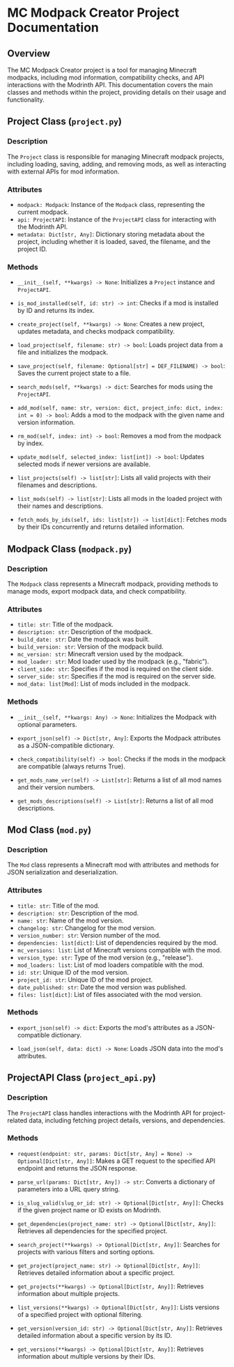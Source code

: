 # MC Modpack Creator Project Documentation

## Overview
The MC Modpack Creator project is a tool for managing Minecraft modpacks, including mod information, compatibility checks, and API interactions with the Modrinth API. This documentation covers the main classes and methods within the project, providing details on their usage and functionality.

## Project Class (`project.py`)

### Description
The `Project` class is responsible for managing Minecraft modpack projects, including loading, saving, adding, and removing mods, as well as interacting with external APIs for mod information.

### Attributes
- `modpack: Modpack`: Instance of the `Modpack` class, representing the current modpack.
- `api: ProjectAPI`: Instance of the `ProjectAPI` class for interacting with the Modrinth API.
- `metadata: Dict[str, Any]`: Dictionary storing metadata about the project, including whether it is loaded, saved, the filename, and the project ID.

### Methods

- `__init__(self, **kwargs) -> None`: Initializes a `Project` instance and `ProjectAPI`.
  
- `is_mod_installed(self, id: str) -> int`: Checks if a mod is installed by ID and returns its index.

- `create_project(self, **kwargs) -> None`: Creates a new project, updates metadata, and checks modpack compatibility.

- `load_project(self, filename: str) -> bool`: Loads project data from a file and initializes the modpack.

- `save_project(self, filename: Optional[str] = DEF_FILENAME) -> bool`: Saves the current project state to a file.

- `search_mods(self, **kwargs) -> dict`: Searches for mods using the `ProjectAPI`.

- `add_mod(self, name: str, version: dict, project_info: dict, index: int = 0) -> bool`: Adds a mod to the modpack with the given name and version information.

- `rm_mod(self, index: int) -> bool`: Removes a mod from the modpack by index.

- `update_mod(self, selected_index: list[int]) -> bool`: Updates selected mods if newer versions are available.

- `list_projects(self) -> list[str]`: Lists all valid projects with their filenames and descriptions.

- `list_mods(self) -> list[str]`: Lists all mods in the loaded project with their names and descriptions.

- `fetch_mods_by_ids(self, ids: list[str]) -> list[dict]`: Fetches mods by their IDs concurrently and returns detailed information.

## Modpack Class (`modpack.py`)

### Description
The `Modpack` class represents a Minecraft modpack, providing methods to manage mods, export modpack data, and check compatibility.

### Attributes
- `title: str`: Title of the modpack.
- `description: str`: Description of the modpack.
- `build_date: str`: Date the modpack was built.
- `build_version: str`: Version of the modpack build.
- `mc_version: str`: Minecraft version used by the modpack.
- `mod_loader: str`: Mod loader used by the modpack (e.g., "fabric").
- `client_side: str`: Specifies if the mod is required on the client side.
- `server_side: str`: Specifies if the mod is required on the server side.
- `mod_data: list[Mod]`: List of mods included in the modpack.

### Methods

- `__init__(self, **kwargs: Any) -> None`: Initializes the Modpack with optional parameters.

- `export_json(self) -> Dict[str, Any]`: Exports the Modpack attributes as a JSON-compatible dictionary.

- `check_compatibility(self) -> bool`: Checks if the mods in the modpack are compatible (always returns True).

- `get_mods_name_ver(self) -> List[str]`: Returns a list of all mod names and their version numbers.

- `get_mods_descriptions(self) -> List[str]`: Returns a list of all mod descriptions.

## Mod Class (`mod.py`)

### Description
The `Mod` class represents a Minecraft mod with attributes and methods for JSON serialization and deserialization.

### Attributes
- `title: str`: Title of the mod.
- `description: str`: Description of the mod.
- `name: str`: Name of the mod version.
- `changelog: str`: Changelog for the mod version.
- `version_number: str`: Version number of the mod.
- `dependencies: list[dict]`: List of dependencies required by the mod.
- `mc_versions: list`: List of Minecraft versions compatible with the mod.
- `version_type: str`: Type of the mod version (e.g., "release").
- `mod_loaders: list`: List of mod loaders compatible with the mod.
- `id: str`: Unique ID of the mod version.
- `project_id: str`: Unique ID of the mod project.
- `date_published: str`: Date the mod version was published.
- `files: list[dict]`: List of files associated with the mod version.

### Methods

- `export_json(self) -> dict`: Exports the mod's attributes as a JSON-compatible dictionary.

- `load_json(self, data: dict) -> None`: Loads JSON data into the mod's attributes.

## ProjectAPI Class (`project_api.py`)

### Description
The `ProjectAPI` class handles interactions with the Modrinth API for project-related data, including fetching project details, versions, and dependencies.

### Methods

- `request(endpoint: str, params: Dict[str, Any] = None) -> Optional[Dict[str, Any]]`: Makes a GET request to the specified API endpoint and returns the JSON response.

- `parse_url(params: Dict[str, Any]) -> str`: Converts a dictionary of parameters into a URL query string.

- `is_slug_valid(slug_or_id: str) -> Optional[Dict[str, Any]]`: Checks if the given project name or ID exists on Modrinth.

- `get_dependencies(project_name: str) -> Optional[Dict[str, Any]]`: Retrieves all dependencies for the specified project.

- `search_project(**kwargs) -> Optional[Dict[str, Any]]`: Searches for projects with various filters and sorting options.

- `get_project(project_name: str) -> Optional[Dict[str, Any]]`: Retrieves detailed information about a specific project.

- `get_projects(**kwargs) -> Optional[Dict[str, Any]]`: Retrieves information about multiple projects.

- `list_versions(**kwargs) -> Optional[Dict[str, Any]]`: Lists versions of a specified project with optional filtering.

- `get_version(version_id: str) -> Optional[Dict[str, Any]]`: Retrieves detailed information about a specific version by its ID.

- `get_versions(**kwargs) -> Optional[Dict[str, Any]]`: Retrieves information about multiple versions by their IDs.
